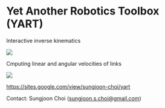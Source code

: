 # Yet Another Robotics Toolbox (YART)

Interactive inverse kinematics

[![](http://img.youtube.com/vi/zHNi532F1-c/0.jpg)](http://www.youtube.com/watch?v=zHNi532F1-c "")

Cmputing linear and angular velocities of links

[![](http://img.youtube.com/vi/klvGY-akl58/0.jpg)](http://www.youtube.com/watch?v=klvGY-akl58 "")

https://sites.google.com/view/sungjoon-choi/yart


Contact: Sungjoon Choi (sungjoon.s.choi@gmail.com)
